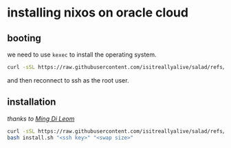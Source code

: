 # installing nixos on oracle cloud

## booting

we need to use `kexec` to install the operating system.

```sh
curl -sSL https://raw.githubusercontent.com/isitreallyalive/salad/refs/heads/main/docs/oracle/kexec.sh | sudo bash
```

and then reconnect to ssh as the root user.

## installation

*thanks to [Ming Di Leom](https://mdleom.com/blog/2021/03/09/nixos-oracle/)*

```sh
curl -sSL https://raw.githubusercontent.com/isitreallyalive/salad/refs/heads/main/docs/oracle/install.sh -o install.sh
bash install.sh "<ssh key>" "<swap size>"
```
